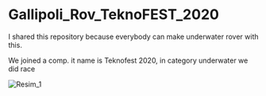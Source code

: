 # Gallipoli_Rov_TeknoFEST_2020
I shared this repository because everybody can make underwater rover with this.

We joined a comp. it name is Teknofest 2020, in category underwater we did race

![Resim_1](https://raw.githubusercontent.com/harunlakodla/underwater-rov-TeknoFest2020-Gallipoli-Rov/main/IMG-20200925-WA0008.jpg)
